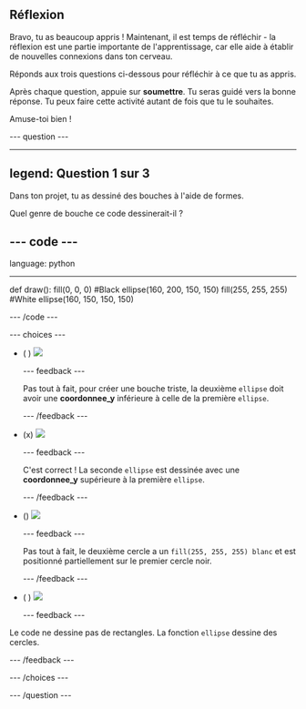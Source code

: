 ## Réflexion

Bravo, tu as beaucoup appris ! Maintenant, il est temps de réfléchir - la réflexion est une partie importante de l'apprentissage, car elle aide à établir de nouvelles connexions dans ton cerveau.

Réponds aux trois questions ci-dessous pour réfléchir à ce que tu as appris.

Après chaque question, appuie sur **soumettre**. Tu seras guidé vers la bonne réponse. Tu peux faire cette activité autant de fois que tu le souhaites.

Amuse-toi bien !

--- question ---

---
legend: Question 1 sur 3
---

Dans ton projet, tu as dessiné des bouches à l'aide de formes.

Quel genre de bouche ce code dessinerait-il ?

--- code ---
---
language: python

---
def draw(): fill(0, 0, 0) #Black ellipse(160, 200, 150, 150) fill(255, 255, 255) #White ellipse(160, 150, 150, 150)

--- /code ---

--- choices ---

- ( ) ![](images/sad-mouth.png)

  --- feedback ---

  Pas tout à fait, pour créer une bouche triste, la deuxième `ellipse` doit avoir une **coordonnee_y** inférieure à celle de la première `ellipse`.

  --- /feedback ---

- (x) ![](images/happy-mouth.png)

  --- feedback ---

  C'est correct ! La seconde `ellipse` est dessinée avec une **coordonnee_y** supérieure à la première `ellipse`.

  --- /feedback ---

- () ![](images/circle-mouth.png)

  --- feedback ---

   Pas tout à fait, le deuxième cercle a un `fill(255, 255, 255) blanc` et est positionné partiellement sur le premier cercle noir.

  --- /feedback ---

- ( ) ![](images/square-mouth.png)

  --- feedback ---

Le code ne dessine pas de rectangles. La fonction `ellipse` dessine des cercles.

  --- /feedback ---

--- /choices ---

--- /question ---
